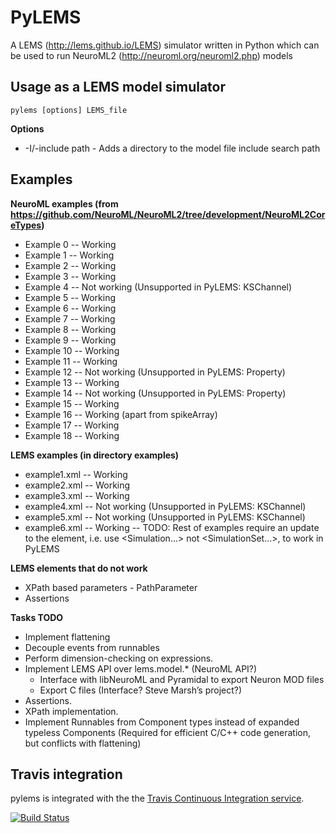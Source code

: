 PyLEMS 
======

A LEMS (http://lems.github.io/LEMS) simulator written in Python which can be used to run NeuroML2 (http://neuroml.org/neuroml2.php) models

Usage as a LEMS model simulator
-------------------------------

    pylems [options] LEMS_file

**Options**

- -I/-include path - Adds a directory to the model file include search path

Examples
--------


**NeuroML examples (from https://github.com/NeuroML/NeuroML2/tree/development/NeuroML2CoreTypes)**

- Example 0 --  Working
- Example 1 --  Working
- Example 2 --  Working
- Example 3 --  Working
- Example 4 --  Not working (Unsupported in PyLEMS: KSChannel)
- Example 5 --  Working
- Example 6 --  Working
- Example 7 --  Working
- Example 8 --  Working
- Example 9 --  Working
- Example 10 -- Working
- Example 11 -- Working
- Example 12 -- Not working (Unsupported in PyLEMS: Property)
- Example 13 -- Working
- Example 14 -- Not working (Unsupported in PyLEMS: Property)
- Example 15 -- Working
- Example 16 -- Working (apart from spikeArray)
- Example 17 -- Working
- Example 18 -- Working


**LEMS examples (in directory examples)**

- example1.xml --  Working
- example2.xml --  Working
- example3.xml --  Working
- example4.xml --  Not working (Unsupported in PyLEMS: KSChannel)
- example5.xml --  Not working (Unsupported in PyLEMS: KSChannel)
- example6.xml --  Working
-- TODO: Rest of examples require an update to the <Simulation> element,
   i.e. use <Simulation...> not <SimulationSet...>, to work in PyLEMS 

      
**LEMS elements that do not work**

- XPath based parameters - PathParameter
- Assertions

**Tasks TODO**

- Implement flattening
- Decouple events from runnables
- Perform dimension-checking on expressions.
- Implement LEMS API over lems.model.* (NeuroML API?)
  - Interface with libNeuroML and Pyramidal to export Neuron MOD files
  - Export C files (Interface? Steve Marsh’s project?)
- Assertions.
- XPath implementation.
- Implement Runnables from Component types instead of expanded typeless Components (Required for efficient C/C++ code generation, but conflicts with flattening)



Travis integration
------------------

pylems is integrated with the the [Travis Continuous Integration service](http://travis-ci.org/).

[![Build Status](https://travis-ci.org/LEMS/pylems.png?branch=master)](https://travis-ci.org/LEMS/pylems)


